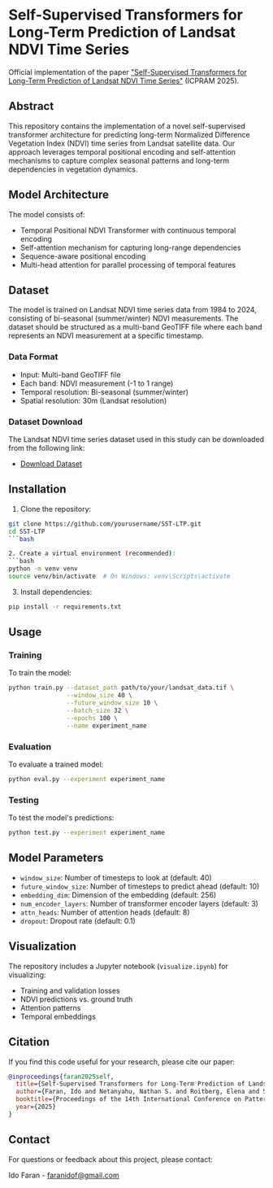 # Self-Supervised Transformers for Long-Term Prediction of Landsat NDVI Time Series

Official implementation of the paper ["Self-Supervised Transformers for Long-Term Prediction of Landsat NDVI Time Series"](https://www.scitepress.org/Papers/2025/133817/133817.pdf) (ICPRAM 2025).

## Abstract

This repository contains the implementation of a novel self-supervised transformer architecture for predicting long-term Normalized Difference Vegetation Index (NDVI) time series from Landsat satellite data. Our approach leverages temporal positional encoding and self-attention mechanisms to capture complex seasonal patterns and long-term dependencies in vegetation dynamics.

## Model Architecture

The model consists of:
- Temporal Positional NDVI Transformer with continuous temporal encoding
- Self-attention mechanism for capturing long-range dependencies
- Sequence-aware positional encoding
- Multi-head attention for parallel processing of temporal features

## Dataset

The model is trained on Landsat NDVI time series data from 1984 to 2024, consisting of bi-seasonal (summer/winter) NDVI measurements. The dataset should be structured as a multi-band GeoTIFF file where each band represents an NDVI measurement at a specific timestamp.

### Data Format
- Input: Multi-band GeoTIFF file
- Each band: NDVI measurement (-1 to 1 range)
- Temporal resolution: Bi-seasonal (summer/winter)
- Spatial resolution: 30m (Landsat resolution)

### Dataset Download
The Landsat NDVI time series dataset used in this study can be downloaded from the following link:
- [Download Dataset](https://drive.google.com/file/d/1MJq4ZpesSNicCpfPFMtJstU7KJCnl9P3/view?usp=sharing)

## Installation

1. Clone the repository:
```bash
git clone https://github.com/yourusername/SST-LTP.git
cd SST-LTP
```bash

2. Create a virtual environment (recommended):
```bash
python -m venv venv
source venv/bin/activate  # On Windows: venv\Scripts\activate
```

3. Install dependencies:
```bash
pip install -r requirements.txt
```

## Usage

### Training

To train the model:

```bash
python train.py --dataset_path path/to/your/landsat_data.tif \
                --window_size 40 \
                --future_window_size 10 \
                --batch_size 32 \
                --epochs 100 \
                --name experiment_name
```

### Evaluation

To evaluate a trained model:

```bash
python eval.py --experiment experiment_name
```

### Testing

To test the model's predictions:

```bash
python test.py --experiment experiment_name
```

## Model Parameters

- `window_size`: Number of timesteps to look at (default: 40)
- `future_window_size`: Number of timesteps to predict ahead (default: 10)
- `embedding_dim`: Dimension of the embedding (default: 256)
- `num_encoder_layers`: Number of transformer encoder layers (default: 3)
- `attn_heads`: Number of attention heads (default: 8)
- `dropout`: Dropout rate (default: 0.1)

## Visualization

The repository includes a Jupyter notebook (`visualize.ipynb`) for visualizing:
- Training and validation losses
- NDVI predictions vs. ground truth
- Attention patterns
- Temporal embeddings

## Citation

If you find this code useful for your research, please cite our paper:

```bibtex
@inproceedings{faran2025self,
  title={Self-Supervised Transformers for Long-Term Prediction of Landsat NDVI Time Series},
  author={Faran, Ido and Netanyahu, Nathan S. and Roitberg, Elena and Shoshany, Maxim},
  booktitle={Proceedings of the 14th International Conference on Pattern Recognition Applications and Methods (ICPRAM)},
  year={2025}
}
```

## Contact

For questions or feedback about this project, please contact:

Ido Faran - [faranidof@gmail.com](mailto:faranidof@gmail.com)
